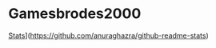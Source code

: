 # Gamesbrodes2000

[Stats](https://github-readme-stats.vercel.app/api?username=Gamesbrodes2000-dev&count_private=true&hide=issues,prs&show_icons=true&theme=dark)](https://github.com/anuraghazra/github-readme-stats)
